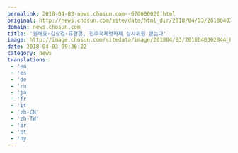 ```yaml
---
permalink: 2018-04-03-news.chosun.com--670000020.html
original: http://news.chosun.com/site/data/html_dir/2018/04/03/2018040302927.html
domain: news.chosun.com
title: '권해효·김상경·류현경, 전주국제영화제 심사위원 맡는다'
image: http://image.chosun.com/sitedata/image/201804/03/2018040302844_0.jpg
date: 2018-04-03 09:36:22
category: news
translations: 
 - 'en'
 - 'es'
 - 'de'
 - 'ru'
 - 'ja'
 - 'fr'
 - 'it'
 - 'zh-CN'
 - 'zh-TW'
 - 'ar'
 - 'pt'
 - 'hy'
---
```


